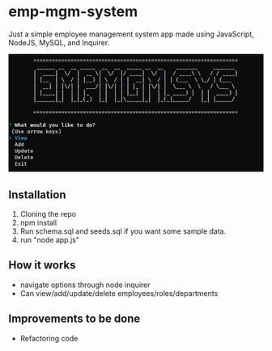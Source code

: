 # emp-mgm-system

Just a simple employee management system app made using JavaScript, NodeJS, MySQL, and Inquirer. 

![SS](https://github.com/randze/emp-mgm-system/blob/master/img/app.jpg)

## Installation
1. Cloning the repo
2. npm install
3. Run schema.sql and seeds.sql if you want some sample data.
4. run "node app.js"

## How it works
- navigate options through node inquirer
- Can view/add/update/delete employees/roles/departments

## Improvements to be done
- Refactoring code
